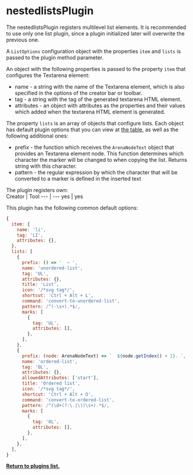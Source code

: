 # nestedlistsPlugin
The nestedlistsPlugin registers multilevel list elements. It is recommended to use only one list plugin, since a plugin initialized later will overwrite the previous one.

A `ListOptions` configuration  object with the properties `item` and `lists` is passed to the plugin method parameter.

An object with the following properties is passed to the property `item` that configures the Textarena element:
* name - a string with the name of the Textarena element, which is also specified in the options of the creator bar or toolbar.
* tag -  a string with the tag of the generated textarena HTML element.
* attributes - an object with attributes as the properties and their values which added when the textarena HTML element is generated.

The property `lists` is an array of objects that configure lists. Each object has default plugin options that you can view at [the table](../plugins.md#default-plugin-options), as well as the following additional ones:
* prefix - the function which receives the `ArenaNodeText` object that provides an Textarena element node. This function determines which character the marker will be changed to when copying the list. Returns string with this character.
* pattern - the regular expression by which the character that will be converted to a marker is defined in the inserted text

The plugin registers own:  
Creator | Tool
--- | ---
yes | yes

This plugin has the following common default options: 
```js
{
  item: {
    name: 'li',
    tag: 'LI',
    attributes: {},
  },
  lists: [
    {
      prefix: () => '  — ',
      name: 'unordered-list',
      tag: 'UL',
      attributes: {},
      title: 'List',
      icon: '/*svg tag*/',
      shortcut: 'Ctrl + Alt + L',
      command: 'convert-to-unordered-list',
      pattern: /^(-\s+).*$/,
      marks: [
        {
          tag: 'UL',
          attributes: [],
        },
      ],
    },
    {
      prefix: (node: ArenaNodeText) => `  ${node.getIndex() + 1}. `,
      name: 'ordered-list',
      tag: 'OL',
      attributes: {},
      allowedAttributes: ['start'],
      title: 'Ordered list',
      icon: '/*svg tag*/',
      shortcut: 'Ctrl + Alt + O',
      command: 'convert-to-ordered-list',
      pattern: /^(\d+(?:\.|\))\s+).*$/,
      marks: [
        {
          tag: 'OL',
          attributes: [],
        },
      ],
    },
  ],
}
```

**[Return to plugins list.](../plugins.md#list-of-standard-plugins)**